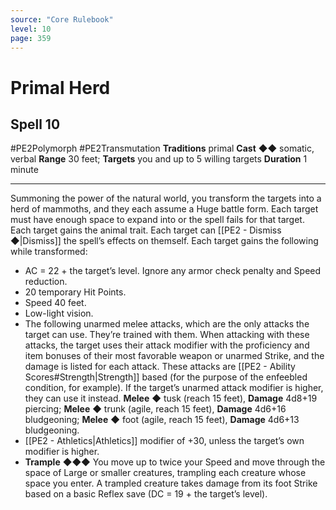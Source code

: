 ```yaml
---
source: "Core Rulebook"
level: 10
page: 359
---
```


# Primal Herd
## Spell 10
#PE2Polymorph #PE2Transmutation 
**Traditions** primal
**Cast** ◆◆ somatic, verbal
**Range** 30 feet; **Targets** you and up to 5 willing targets
**Duration** 1 minute

-----
Summoning the power of the natural world, you transform the targets into a herd of mammoths, and they each assume a Huge battle form. Each target must have enough space to expand into or the spell fails for that target. Each target gains the animal trait. Each target can [[PE2 - Dismiss ◆|Dismiss]] the spell’s effects on themself. Each target gains the following while transformed:
- AC = 22 + the target’s level. Ignore any armor check penalty and Speed reduction.
- 20 temporary Hit Points.  
- Speed 40 feet.  
- Low-light vision.  
- The following unarmed melee attacks, which are the only attacks the target can use. They’re trained with them. When attacking with these attacks, the target uses their attack modifier with the proficiency and item bonuses of their most favorable weapon or unarmed Strike, and the damage is listed for each attack. These attacks are [[PE2 - Ability Scores#Strength|Strength]] based (for the purpose of the enfeebled condition, for example). If the target’s unarmed attack modifier is higher, they can use it instead. **Melee** ◆ tusk (reach 15 feet), **Damage** 4d8+19 piercing; **Melee** ◆ trunk (agile, reach 15 feet), **Damage** 4d6+16 bludgeoning; **Melee** ◆ foot (agile, reach 15 feet), **Damage** 4d6+13 bludgeoning.
- [[PE2 - Athletics|Athletics]] modifier of +30, unless the target’s own modifier is higher.
- **Trample** ◆◆◆ You move up to twice your Speed and move through the space of Large or smaller creatures, trampling each creature whose space you enter. A trampled creature takes damage from its foot Strike based on a basic Reflex save (DC = 19 + the target’s level).
